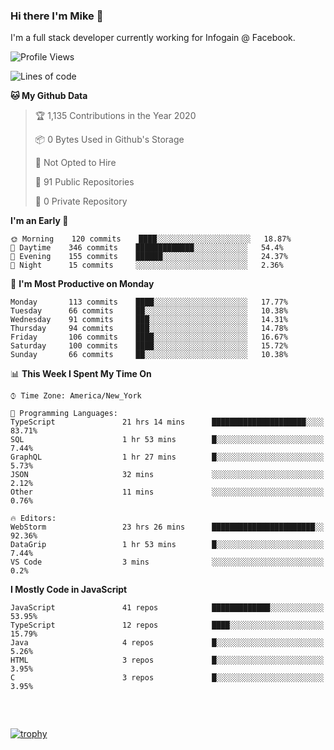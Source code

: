 ### Hi there I'm Mike 👋
I'm a full stack developer currently working for Infogain @ Facebook.

<!--START_SECTION:waka-->
![Profile Views](http://img.shields.io/badge/Profile%20Views-4-blue)

![Lines of code](https://img.shields.io/badge/From%20Hello%20World%20I%27ve%20Written-1.9%20million%20lines%20of%20code-blue)

**🐱 My Github Data** 

> 🏆 1,135 Contributions in the Year 2020
 > 
> 📦 0 Bytes Used in Github's Storage 
 > 
> 🚫 Not Opted to Hire
 > 
> 📜 91 Public Repositories
 > 
> 🔑 0 Private Repository 
 > 
**I'm an Early 🐤** 

```text
🌞 Morning    120 commits    ████░░░░░░░░░░░░░░░░░░░░░   18.87% 
🌆 Daytime    346 commits    █████████████░░░░░░░░░░░░   54.4% 
🌃 Evening    155 commits    ██████░░░░░░░░░░░░░░░░░░░   24.37% 
🌙 Night      15 commits     ░░░░░░░░░░░░░░░░░░░░░░░░░   2.36%

```
📅 **I'm Most Productive on Monday** 

```text
Monday       113 commits    ████░░░░░░░░░░░░░░░░░░░░░   17.77% 
Tuesday      66 commits     ██░░░░░░░░░░░░░░░░░░░░░░░   10.38% 
Wednesday    91 commits     ███░░░░░░░░░░░░░░░░░░░░░░   14.31% 
Thursday     94 commits     ███░░░░░░░░░░░░░░░░░░░░░░   14.78% 
Friday       106 commits    ████░░░░░░░░░░░░░░░░░░░░░   16.67% 
Saturday     100 commits    ████░░░░░░░░░░░░░░░░░░░░░   15.72% 
Sunday       66 commits     ██░░░░░░░░░░░░░░░░░░░░░░░   10.38%

```


📊 **This Week I Spent My Time On** 

```text
⌚︎ Time Zone: America/New_York

💬 Programming Languages: 
TypeScript               21 hrs 14 mins      █████████████████████░░░░   83.71% 
SQL                      1 hr 53 mins        █░░░░░░░░░░░░░░░░░░░░░░░░   7.44% 
GraphQL                  1 hr 27 mins        █░░░░░░░░░░░░░░░░░░░░░░░░   5.73% 
JSON                     32 mins             ░░░░░░░░░░░░░░░░░░░░░░░░░   2.12% 
Other                    11 mins             ░░░░░░░░░░░░░░░░░░░░░░░░░   0.76%

🔥 Editors: 
WebStorm                 23 hrs 26 mins      ███████████████████████░░   92.36% 
DataGrip                 1 hr 53 mins        █░░░░░░░░░░░░░░░░░░░░░░░░   7.44% 
VS Code                  3 mins              ░░░░░░░░░░░░░░░░░░░░░░░░░   0.2%

```

**I Mostly Code in JavaScript** 

```text
JavaScript               41 repos            █████████████░░░░░░░░░░░░   53.95% 
TypeScript               12 repos            ████░░░░░░░░░░░░░░░░░░░░░   15.79% 
Java                     4 repos             █░░░░░░░░░░░░░░░░░░░░░░░░   5.26% 
HTML                     3 repos             █░░░░░░░░░░░░░░░░░░░░░░░░   3.95% 
C                        3 repos             █░░░░░░░░░░░░░░░░░░░░░░░░   3.95%

```



<!--END_SECTION:waka-->

##### &nbsp;
[![trophy](https://github-profile-trophy.vercel.app/?username=uptonm&theme=dracula)](https://github.com/ryo-ma/github-profile-trophy)
